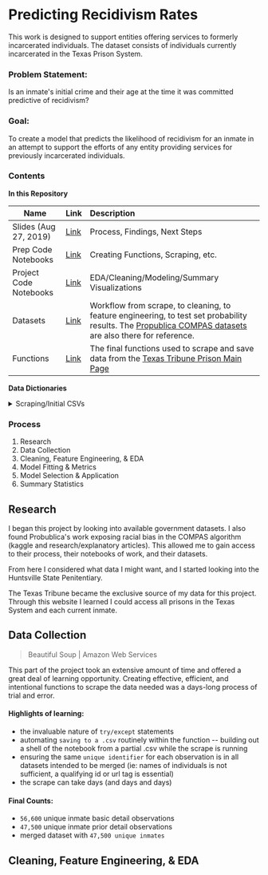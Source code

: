 # Predicting Recidivism Rates
This work is designed to support entities offering services to formerly incarcerated individuals. The dataset consists of individuals currently incarcerated in the Texas Prison System.


### Problem Statement:
Is an inmate's initial crime and their age at the time it was committed predictive of recidivism?

### Goal:
To create a model that predicts the likelihood of recidivism for an inmate in an attempt to support the efforts of any entity providing services for previously incarcerated individuals.


### Contents
**In this Repository**

| Name | Link | Description |
| ---- | ---- | :---------- |
| Slides (Aug 27, 2019) | [Link](./Slides_Aug2019.pdf) | Process, Findings, Next Steps |
| Prep Code Notebooks | [Link](./Prep_Notebooks) |Creating Functions, Scraping, etc. |
| Project Code Notebooks | [Link](./Project_Notebooks) | EDA/Cleaning/Modeling/Summary Visualizations |
| Datasets | [Link](./datasets) | Workflow from scrape, to cleaning, to feature engineering, to test set probability results. The [Propublica COMPAS datasets](https://www.propublica.org/datastore/dataset/compas-recidivism-risk-score-data-and-analysis) are also there for reference. |
| Functions | [Link](./Project_Notebooks/inmate_scrape.py) | The final functions used to scrape and save data from the [Texas Tribune Prison Main Page](https://www.texastribune.org/library/data/texas-prisons/) |


**Data Dictionaries**
<details>
<summary>Scraping/Initial CSVs</summary>

>  [Priors Scrape csv](../datasets/my_data/priors_FINAL.csv)

>  [Inmate Details csv](./datasets/my_data/inmate_details_FINAL.csv)

>  [Merged csv](./datasets/my_data/complete_raw_df.csv)

| Data | Type | Description |
| --- | --- | :--- |

</details>

### Process
1. Research
2. Data Collection
3. Cleaning, Feature Engineering, & EDA
4. Model Fitting & Metrics
5. Model Selection & Application
6. Summary Statistics


## Research
I began this project by looking into available government datasets. I also found Probublica's work exposing racial bias in the COMPAS algorithm (kaggle and research/explanatory articles). This allowed me to gain access to their process,  their notebooks of work, and their datasets.

From here I considered what data I might want, and I started looking into the Huntsville State Penitentiary.

The Texas Tribune became the exclusive source of my data for this project. Through this website I learned I could access all prisons in the Texas System and each current inmate.

## Data Collection
> Beautiful Soup | Amazon Web Services

This part of the project took an extensive amount of time and offered a great deal of learning opportunity. Creating effective, efficient, and intentional functions to scrape the data needed was a days-long process of trial and error.

#### Highlights of learning:
- the invaluable nature of `try/except` statements
- automating `saving to a .csv` routinely within the function
  -- building out a shell of the notebook from a partial .csv while the scrape is running
- ensuring the same `unique identifier` for each observation is in all datasets intended to be merged (ie: names of individuals is not sufficient, a qualifying id or url tag is essential)
- the scrape can take days (and days and days)

#### Final Counts:
- `56,600` unique inmate basic detail observations
- `47,500` unique inmate prior detail observations
- merged dataset with `47,500 unique inmates`

## Cleaning, Feature Engineering, & EDA
